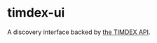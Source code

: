 # timdex-ui
A discovery interface backed by [the TIMDEX API](https://github.com/MITLibraries/timdex).
